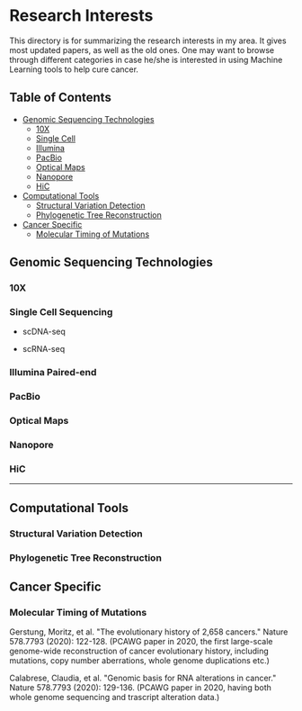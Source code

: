 # Research Interests

This directory is for summarizing the research interests in my area. It gives most updated papers, as well as the old ones. One may want to browse through different categories in case he/she is interested in using Machine Learning tools to help cure cancer.

## Table of Contents
- [Genomic Sequencing Technologies](#genomic_sequencing_technologies)
    * [10X](#10x)
    * [Single Cell](#single_cell)
    * [Illumina](#illumina)
    * [PacBio](#pacbio)
    * [Optical Maps](#optical_maps)
    * [Nanopore](#nanopore)
    * [HiC](#hic)
- [Computational Tools](#computational_tools)
    * [Structural Variation Detection](#structural_variation_detection)
    * [Phylogenetic Tree Reconstruction](#phylogenetic_tree_reconstruction)
- [Cancer Specific](#cancer_specific)
    * [Molecular Timing of Mutations](#molecular_timing_of_mutations)

## <a name="genomic_sequencing_technologies"></a>Genomic Sequencing Technologies ##

###   10X

###   Single Cell Sequencing

- scDNA-seq

- scRNA-seq

###   Illumina Paired-end

###   PacBio

###   Optical Maps

###   Nanopore

###   HiC

---

## Computational Tools

###   Structural Variation Detection

###   Phylogenetic Tree Reconstruction

## Cancer Specific

###   Molecular Timing of Mutations

   Gerstung, Moritz, et al. "The evolutionary history of 2,658 cancers." Nature 578.7793 (2020): 122-128. (PCAWG paper in 2020, the first large-scale genome-wide reconstruction of cancer evolutionary history, including mutations, copy number aberrations, whole genome duplications etc.)
   
   Calabrese, Claudia, et al. "Genomic basis for RNA alterations in cancer." Nature 578.7793 (2020): 129-136. (PCAWG paper in 2020, having both whole genome sequencing and trascript alteration data.)
